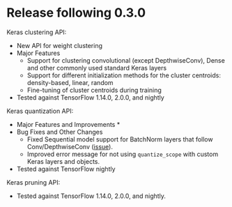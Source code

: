 <!--
See https://github.com/tensorflow/model-optimization/releases/ for previous
examples of release notes. This project follows https://semver.org/.

"Tested against" references the versions of TensorFlow that TFMOT unit tests
will be run against prior to release. For 2.X, only the earliest (2.0.0) and latest (nightly)
TF releases are tested against, under the assumption that everything in between
works sufficiently well enough.
-->

# Release following 0.3.0

Keras clustering API:

* New API for weight clustering
* Major Features
  * Support for clustering convolutional (except DepthwiseConv), Dense and other commonly used standard Keras layers
  * Support for different initialization methods for the cluster centroids: density-based, linear, random
  * Fine-tuning of cluster centroids during training
* Tested against TensorFlow 1.14.0, 2.0.0, and nightly

Keras quantization API:

 * Major Features and Improvements
   *
 * Bug Fixes and Other Changes
   * Fixed Sequential model support for BatchNorm layers that follow Conv/DepthwiseConv ([issue](https://github.com/tensorflow/model-optimization/issues/378)).
   * Improved error message for not using `quantize_scope` with custom Keras layers and objects.
 * Tested against TensorFlow nightly

Keras pruning API:

 * Tested against TensorFlow 1.14.0, 2.0.0, and nightly.
